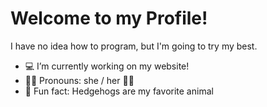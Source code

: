 # Welcome to my Profile! 
I have no idea how to program, but I'm going to try my best.

- 💻 I’m currently working on my website!
- 🏳️‍⚧️ Pronouns: she / her 🏳️‍🌈
- 🦔 Fun fact: Hedgehogs are my favorite animal
